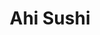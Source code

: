 ---
layout: place
title: "Ahi Sushi"
permalink: /pennsylvania/philadelphia/ahi-sushi.html
stateAbbr: PA
stateName: Pennsylvania
cityName: Philadelphia
seo:
  name: "Ahi Sushi"
  type: Restaurant
  links: https://ahisushi.kwickmenu.com/index.php
description: "Sushi is the focus of this simple Japanese restaurant with a casual vibe & lunch specials. Ahi Sushi serves delicious sushi in Philadelphia, Pennsylvania. Try fresh Japanese dishes for a great dining experience. Available for takeout, delivery, lunch, and dinner."
place_id: ChIJBeUxKk2yxokRPIt97SqDG14
photos:
  - name: >-
      places/ChIJBeUxKk2yxokRPIt97SqDG14/photos/AeeoHcIq9hjUV7FWkNuEToJKZqNuOjew2-15GxtC5PaxhFT_HUmT4D9uo-yI5hSD36-CmzZRVkBR2iItGT6CYW6W-xPV5iqQSbmXxMVXDtTixIaTbrSfkAoOFXhFqSuMhPpGGStQK9zo64KzpNXlzJqcMvgRsV0KhqafhHCK3zH7a-sMFE2LF19RdwO4YTT42hpqh37uaEt5fqkZpOWaxU4JHGgVQNrOjAGWemTcvx5ICNnnTtDw55Q3gN-Fkzj6xsGPmQo6s-fANUbvM7nF3C56oWS2rUdzfEH63YB1z2aZm8f1PA
    widthPx: 3024
    heightPx: 4032
    authorAttributions:
      - displayName: Ahi Sushi
        uri: https://maps.google.com/maps/contrib/115546844934474745037
        photoUri: >-
          https://lh3.googleusercontent.com/a/ACg8ocJayz75UwjZwsVco1jihGsKaX9BsGYSJ8kGwwvJG4bfaihFQw=s100-p-k-no-mo
    flagContentUri: >-
      https://www.google.com/local/imagery/report/?cb_client=maps_api_places.places_api&image_key=!1e10!2sAF1QipP1fT6VuMRh7PVx4eZDkxBWQWsaKiotZHSeNCzz&hl=en-US
    googleMapsUri: >-
      https://www.google.com/maps/place//data=!3m4!1e2!3m2!1sAF1QipP1fT6VuMRh7PVx4eZDkxBWQWsaKiotZHSeNCzz!2e10!4m2!3m1!1s0x89c6b24d2a31e505:0x5e1b832aed7d8b3c
  - name: >-
      places/ChIJBeUxKk2yxokRPIt97SqDG14/photos/AeeoHcKDoAzq7OPUIAC3FRUyIu_OgQiY5TB0IB-s0-_GLUq2-Bo4aQ06z-nNQChXrccKTPm9N2b3qXtRYeElM7tbbYFzsQx0Ss8_pt12_ie_8CCW2maywRyF7FYR8hxGDsije09LzC9Fo-Fc8yHC70QKwllY5tzojGJfi0I1hQ7yCycTat9v_50xYFQGoIlRaXKKI9DYkVDreT8T4JWfnX4DNXYbULLe7XSi7pN5c78bUQyb9QwzGeYTxroOerHYU1zL8nhxsN1JvsI5fhpT9Z7DDC5KvpvPJPUdrhJeCaSvf9uctJTk9y2LZdwxuUiZHzxewaMlrGcL0_puSy3XbZ-vAKlU0WmytQyl7K-Ac7MZNlHn3vadcpUJZLMvanE1mnDkpGHDPByEQ3pWYuUe2vi2BXVJZy0GVYY-P2_FILr9s9XSjHj8
    widthPx: 4032
    heightPx: 1960
    authorAttributions:
      - displayName: Javohir Abbosov
        uri: https://maps.google.com/maps/contrib/105621438404271799272
        photoUri: >-
          https://lh3.googleusercontent.com/a-/ALV-UjVpy0SHjOyoJDL2v34KtrPf0zJqOykAM6nhSIxSG4Ip0wSDzJhw=s100-p-k-no-mo
    flagContentUri: >-
      https://www.google.com/local/imagery/report/?cb_client=maps_api_places.places_api&image_key=!1e10!2sCIHM0ogKEICAgIDEuqTbnwE&hl=en-US
    googleMapsUri: >-
      https://www.google.com/maps/place//data=!3m4!1e2!3m2!1sCIHM0ogKEICAgIDEuqTbnwE!2e10!4m2!3m1!1s0x89c6b24d2a31e505:0x5e1b832aed7d8b3c
  - name: >-
      places/ChIJBeUxKk2yxokRPIt97SqDG14/photos/AeeoHcK4CnzZa1VwpCIEjRioqf4zNymWkg0fxlpvuml0QVvq3cu6zmsfjTlF-j72dJ6qGU7OtPjlG_U7lbOhwT4S88jjEkJ1FW_tHubgim6wZv-dRRkhRsLfj6n5fEowy-J7SCC0T8h4GAte75AsHjui-DyFNGih8WOgVw2gygkos2goL4Sg5Z_9CLWxLeCTaXBdP20NCQWegolZQtiElPmC88V7aINPANarMEIGj1RIYtzYf_1x5z5btBMh9h4iGuho7shLhPd1LumRihNORSsQXnjU8u3PLyBFvq8CiUmfsd7T49ZtAHqvmR6GMsYGtmQ8_3Mg62Vbv2DffZ9y_Mr1gyXz66TGDuvEyIg2GQPanTcFwN8E6ImNA30BuKXR0wV87RWwZdZzgEXr2CdrNrRrBYD0tcZ1AticZOKu69OmmsNnWA
    widthPx: 4000
    heightPx: 3000
    authorAttributions:
      - displayName: Luis Torres (Just An Average Lou)
        uri: https://maps.google.com/maps/contrib/110910981850927363214
        photoUri: >-
          https://lh3.googleusercontent.com/a-/ALV-UjWWKgkML_LleHfQrj6sMkHuumqB5hfgNWsrzr_cXsq4cVHaz-s=s100-p-k-no-mo
    flagContentUri: >-
      https://www.google.com/local/imagery/report/?cb_client=maps_api_places.places_api&image_key=!1e10!2sCIHM0ogKEICAgIDf0fmYPw&hl=en-US
    googleMapsUri: >-
      https://www.google.com/maps/place//data=!3m4!1e2!3m2!1sCIHM0ogKEICAgIDf0fmYPw!2e10!4m2!3m1!1s0x89c6b24d2a31e505:0x5e1b832aed7d8b3c
  - name: >-
      places/ChIJBeUxKk2yxokRPIt97SqDG14/photos/AeeoHcJVsM-efjZYvFA2qZVyHhJ75TnNN3ObATgOC6tR5GPvyu1mIuCY06LulRo1DV9mlZy4-3TZ5aek53ZrDq3lyIZWRAc151LxuD0wY6hw7qWyZBrg8-cxd7dgDn_3VkkDcGpezJE48Rp2XnGukI7ll4CxjCkXnu9WhNxl0U-HgosdSNbYuXPouTAhokYPW-QcEg2cR6Sxh6dOh2bZZig4zc1Qs30IDPcv8gpC8f9RjCKkUheH7Y3tuShTqDSUO_x5Jvc6-nssOOTRCRW665R70ziPyhIbj-0QV9R4Tk3T1_lOs1oGvDZ7TtUeSt4Z4HKhxQunSCSmLGyRLMVMbTI_IVTNmMlyagO8MbnTCHbEQXZ7qqe2ApmFkgIvNwv9CHCotZvZwR17GJiNkWai8Ynh-CxmJKq2cqztmoHJxV7xPK_L1ZUw
    widthPx: 4000
    heightPx: 2252
    authorAttributions:
      - displayName: Raquel Mangual-Ocasio
        uri: https://maps.google.com/maps/contrib/100241225057671749296
        photoUri: >-
          https://lh3.googleusercontent.com/a/ACg8ocLLn4pJGC9PPcJ0zE7sWRdb-Nobc7bQOpE2qkOkjQuDvYkD6shS=s100-p-k-no-mo
    flagContentUri: >-
      https://www.google.com/local/imagery/report/?cb_client=maps_api_places.places_api&image_key=!1e10!2sCIHM0ogKEICAgICd0Jf4gAE&hl=en-US
    googleMapsUri: >-
      https://www.google.com/maps/place//data=!3m4!1e2!3m2!1sCIHM0ogKEICAgICd0Jf4gAE!2e10!4m2!3m1!1s0x89c6b24d2a31e505:0x5e1b832aed7d8b3c
  - name: >-
      places/ChIJBeUxKk2yxokRPIt97SqDG14/photos/AeeoHcIxs1Bvgkd_OR-sAa9WnOj-TbQhm25P3_qf0kMoLwBcTIc0AfUJruAm5vjZiS0two7IbqiQhRpafP8OE6yzSI-xw2OGg8VIPyxQmN1QnVXk80sLfiYSdLT8d69EwxJ0h40JJ683YrXOAevl6wNg7HA3T717a86xuBtzyjs9W5FoLfYG3-SWtwhPuqyjninovuDqcbPNPp9JW8nOjW1bTWbPFCSZ0eXjcVOjdK_UCfHYzr0IYY5lExvAzY8qyMGherKiJ47ISrSPSWMKdrCDgNVmE2zxGuPChTZqQXf2SV2PqqXilTa9EKyD-WQnEGL2R5l4LKREvOCrFQpt_74gUhL1CQGVCqmHEn13fUBYM97Uhi2mzRTcVGXrEw_yOMhFhykEJOYmDtjxsmkQMijQfJ5tc56HKDSSioq87jiGwn0_6w
    widthPx: 3023
    heightPx: 3826
    authorAttributions:
      - displayName: Dan TheOnlyOne
        uri: https://maps.google.com/maps/contrib/108630706846760710763
        photoUri: >-
          https://lh3.googleusercontent.com/a-/ALV-UjWo2cY1MjeSpwTSjN6tCv2c1ht5if5ve73yug6eN6WUqCCqDP0=s100-p-k-no-mo
    flagContentUri: >-
      https://www.google.com/local/imagery/report/?cb_client=maps_api_places.places_api&image_key=!1e10!2sCIHM0ogKEICAgIDNw__Vag&hl=en-US
    googleMapsUri: >-
      https://www.google.com/maps/place//data=!3m4!1e2!3m2!1sCIHM0ogKEICAgIDNw__Vag!2e10!4m2!3m1!1s0x89c6b24d2a31e505:0x5e1b832aed7d8b3c
  - name: >-
      places/ChIJBeUxKk2yxokRPIt97SqDG14/photos/AeeoHcI_fslc4Qa8ZuqSHxJdZZJD4y69stgw-CbZf_Z0qtQs25ntB-WwhyLH80cX34h6HJxQIOYbNo_K_LOe2aSGUiDUlqPlGMZHCGpPzBuTVyI9KfYUAPSL9eouXqTQyzXJCMp6clwYRQlW5bcBqWHIfmrqroqiL8ra4Hfnc5KKYJP8-LXC-SglVqXtyDjzxtovagGwGKYxLLEHg2yDqj3Ka9cRKiU6PzgnBDYWLrXRpqiGrt9btbE50ZJaMhL9njcTFpdQwHPLDgcEwU11NDcntIU4qGBhWmsni5JNFqw6g96Peb--j3P4893PFE1sXQcXGwFWn8YQhRtdg1oW2qbhb9AOXkqbH9n8H1CPSFyjcAveGuw1TmYWI0VolqT5CoVtLSVGHf5eTmQ4WCm_csI4mP_mlxUcx7j8VaI3QR9Ip_Y
    widthPx: 3024
    heightPx: 4032
    authorAttributions:
      - displayName: uliana bobina
        uri: https://maps.google.com/maps/contrib/113196346846766518899
        photoUri: >-
          https://lh3.googleusercontent.com/a-/ALV-UjV5G523g2I_n_Nt_94qv7kUsFjyTq37LI_nyaAZsKtcwcykJ7QN=s100-p-k-no-mo
    flagContentUri: >-
      https://www.google.com/local/imagery/report/?cb_client=maps_api_places.places_api&image_key=!1e10!2sCIHM0ogKEICAgICXq67jCg&hl=en-US
    googleMapsUri: >-
      https://www.google.com/maps/place//data=!3m4!1e2!3m2!1sCIHM0ogKEICAgICXq67jCg!2e10!4m2!3m1!1s0x89c6b24d2a31e505:0x5e1b832aed7d8b3c
  - name: >-
      places/ChIJBeUxKk2yxokRPIt97SqDG14/photos/AeeoHcKW_xPHtVDekbBGNU5mx5WbuAM9KqJrkJ3BJIeejXSk-Q0X3nZVVdmWC94t-3nN3tNKFX-WBvlRwOJ696ZHFZfTzg4II1d2kmf-5CRena10s5bouyUnobo5WV3uC3X00yHFbtNF2q92lddtaQyNXZ42gOjyCr4QQOA-LoNYGAuGDhgv18oPeAF12TfYt5tV9dvi67Sml8turoCysqPygZnr6vm91apvi7S6jUOQ5hz03c5IIjfvLbhTv6NUauQHXJTMQCBaZkNO6wrEYQGl-4KLQwqM0QlfBjvj_WWj6wuPP2cawslhjdHztOZtOYevOIlYiiFw0FX5HDVM-go8_KU4owfatQRh8s0BsN_dYFGYHZmcGhCFjsZy-FFtJ_no1NsQdSS4EDEZBww-QBuIcXDqXP8msOFTpPB78GSkgC4
    widthPx: 4032
    heightPx: 3024
    authorAttributions:
      - displayName: Jeremy Lim
        uri: https://maps.google.com/maps/contrib/100100904016169835205
        photoUri: >-
          https://lh3.googleusercontent.com/a-/ALV-UjV0xzx-L5frg2A_J0afrdoLuyNlDgxP_qL0IaamQIkLEqREY5V94w=s100-p-k-no-mo
    flagContentUri: >-
      https://www.google.com/local/imagery/report/?cb_client=maps_api_places.places_api&image_key=!1e10!2sCIHM0ogKEICAgIC4m9f-XQ&hl=en-US
    googleMapsUri: >-
      https://www.google.com/maps/place//data=!3m4!1e2!3m2!1sCIHM0ogKEICAgIC4m9f-XQ!2e10!4m2!3m1!1s0x89c6b24d2a31e505:0x5e1b832aed7d8b3c
  - name: >-
      places/ChIJBeUxKk2yxokRPIt97SqDG14/photos/AeeoHcKbwSRor_b-NZF3vsYa0y-RykgAwac28N7679onSQrK_l0_XSMo3qEGrfb6HcDK4nhSUUyzl9gb4o4GrWAbpPTrpskvazWLBlJ287-2l2Mn2dOiohq11-1rQpbQUfJ70z2EWp5SmZbvCrSzHPKY-HhVvxWzdd7DgejpL9fVKj7I_m5j87GcYDxvJ2A6MlCgxCVQ2qhVva-u6peQ84M50byYO30eOc9PIuNuukGPZWKuGSDxySk2MMpZ_kRXxlmBx7CJl_WUvQ1uwZQac8puO-Lv-El9y3v0bKyI-5lKHi4NaRtU5XwEy9-qIt0vk_5wFBG7bK1MH9ZPx9vOvuRVROKF7inW9fH__v0pOXNKEqCQmv7uzPtP5AjcuiVfsyCF4HFTUE4qU6dZ-iE7trSIgG_DovUORVBU-tFzj2A_IaGfqGTv
    widthPx: 4000
    heightPx: 2252
    authorAttributions:
      - displayName: Toshen M. Thomas
        uri: https://maps.google.com/maps/contrib/113490511798404721842
        photoUri: >-
          https://lh3.googleusercontent.com/a-/ALV-UjX--KzZz4stFc4WkABKRXaWo6YURXDohSClXRp9Rx759FnBtOc1nA=s100-p-k-no-mo
    flagContentUri: >-
      https://www.google.com/local/imagery/report/?cb_client=maps_api_places.places_api&image_key=!1e10!2sCIHM0ogKEICAgIDd6Nyr7AE&hl=en-US
    googleMapsUri: >-
      https://www.google.com/maps/place//data=!3m4!1e2!3m2!1sCIHM0ogKEICAgIDd6Nyr7AE!2e10!4m2!3m1!1s0x89c6b24d2a31e505:0x5e1b832aed7d8b3c
  - name: >-
      places/ChIJBeUxKk2yxokRPIt97SqDG14/photos/AeeoHcIQ7jknFqXQvZ9zO0EIH1DX_Yx9CkVqeB4BcFBe2UQrEMo6th1HL1hNJNaMGO0y8hRapefEQDe5tT8I2-ngtMhFKVUg4WuqLpNPkP841WqM0Z_fFThqTYue1RudFygfx13LngA7mKKoid1Vq59Y_yjom-tdzRKd-VSbSLofUY_Mxgf7j8AFT-AzsDMSiEnW5AU7SW4FRE8ij4iIqRCc6lbrdGE5ZUxlafT-wd6qQvYEnc3PeHB1E_NMwDL-p-XzvJDXa0AC6ulPDAnGlanMuvNZ4Op6prXqcalsNf0_cHzS5DF_AjJI-g8k9gaOxaWBYGfN0agCwN14Op1f6JC6FOueB2K-O5HddYwXU4XDMXLycrGdHrD1wXs5520NxpHtr9D9YQilxnSnbMVk-SyScTJ-RB1OtLrd1sVmX7M
    widthPx: 3024
    heightPx: 4032
    authorAttributions:
      - displayName: sharon
        uri: https://maps.google.com/maps/contrib/110764207272876612407
        photoUri: >-
          https://lh3.googleusercontent.com/a/ACg8ocJQyPRI0Erqr6TsjI3zFOfbn1U1I6zCf0Qe-2XZF7eNrmsz3sE=s100-p-k-no-mo
    flagContentUri: >-
      https://www.google.com/local/imagery/report/?cb_client=maps_api_places.places_api&image_key=!1e10!2sCIHM0ogKEICAgICjweQX&hl=en-US
    googleMapsUri: >-
      https://www.google.com/maps/place//data=!3m4!1e2!3m2!1sCIHM0ogKEICAgICjweQX!2e10!4m2!3m1!1s0x89c6b24d2a31e505:0x5e1b832aed7d8b3c
  - name: >-
      places/ChIJBeUxKk2yxokRPIt97SqDG14/photos/AeeoHcLWtSB3jfbiu4LeoTRUU7WAK9C_cKKauQ13hm6HmRQi9_FWn5snIpJ-NNLlsje64Jz-PDVmtKWsn2cMvgHIJr4osTJ8XuLrZsrAM7UQHWpTUe_gH6oQfYo6gIHcsobI08E6azrgvqaGvlcGd5_bqAF7YPSj4OlUNSxBgFp8Wjsy-UUSQW0qq8aZoGAsZC9lGfPl_mlvDb4spvtqzOdadDClxqndCOVbKXPr8hffP6LfEfl8pQRS9DO6EzgMb0RTk8-FUV4U2PyvxEwu_iO1butMrfxb1lwFTObjcSK1_tEgJw66PvPp6l0N9JoSwXUx0fL6XnYWYcF7J7rX4z6Un4pdEKEiKtQcn_bAgXbtSCLqMdot4CDXQIhIzCmkiF0YDEsrHwNhL6I1d1sl8VPN4N2inj0K89gAGwXRk9j34jdDCQ
    widthPx: 3024
    heightPx: 4032
    authorAttributions:
      - displayName: István Ilyés
        uri: https://maps.google.com/maps/contrib/108455876018231121104
        photoUri: >-
          https://lh3.googleusercontent.com/a-/ALV-UjVzgBIJp_l6ORdmLTvseovpYf9k1SCClwM1reqRzrgLvD7Jwvwb=s100-p-k-no-mo
    flagContentUri: >-
      https://www.google.com/local/imagery/report/?cb_client=maps_api_places.places_api&image_key=!1e10!2sCIHM0ogKEICAgIDE_KnoIA&hl=en-US
    googleMapsUri: >-
      https://www.google.com/maps/place//data=!3m4!1e2!3m2!1sCIHM0ogKEICAgIDE_KnoIA!2e10!4m2!3m1!1s0x89c6b24d2a31e505:0x5e1b832aed7d8b3c
address: 9997 Bustleton Ave, Philadelphia, PA 19115, USA
street: 9997 Bustleton Ave
city: Philadelphia
state: PA
zip: '19115'
country: USA
neighborhood: Bustleton
latitude: '40.101910'
longitude: '-75.028225'
accessibility_options:
  wheelchairAccessibleParking: true
  wheelchairAccessibleEntrance: true
  wheelchairAccessibleRestroom: true
  wheelchairAccessibleSeating: true
business_status: OPERATIONAL
name: Ahi Sushi
google_maps_links:
  directionsUri: >-
    https://www.google.com/maps/dir//''/data=!4m7!4m6!1m1!4e2!1m2!1m1!1s0x89c6b24d2a31e505:0x5e1b832aed7d8b3c!3e0
  placeUri: https://maps.google.com/?cid=6781157884332706620
  writeAReviewUri: >-
    https://www.google.com/maps/place//data=!4m3!3m2!1s0x89c6b24d2a31e505:0x5e1b832aed7d8b3c!12e1
  reviewsUri: >-
    https://www.google.com/maps/place//data=!4m4!3m3!1s0x89c6b24d2a31e505:0x5e1b832aed7d8b3c!9m1!1b1
  photosUri: >-
    https://www.google.com/maps/place//data=!4m3!3m2!1s0x89c6b24d2a31e505:0x5e1b832aed7d8b3c!10e5
primary_type: Sushi Restaurant
opening_hours:
  regular: null
  current: null
secondary_opening_hours:
  regular:
    weekdayDescriptions: null
    type: null
  current:
    weekdayDescriptions: null
    type: null
phone: (215) 677-1988
price_level: PRICE_LEVEL_MODERATE
price_range: $10 &ndash; $20
rating: '4.2'
rating_count: 516
website: https://ahisushi.kwickmenu.com/index.php
reviews:
  - name: >-
      places/ChIJBeUxKk2yxokRPIt97SqDG14/reviews/ChZDSUhNMG9nS0VJQ0FnTUNneHRpM1pBEAE
    relativePublishTimeDescription: a month ago
    rating: 5
    text:
      text: >-
        Ahi is one of those local spots that you would only hear of if you lived
        around it. Their rolls and food has got to be one of the best I have
        ever had within the area. Our waitresses are always nice and the vibes
        are good all around.
      languageCode: en
    originalText:
      text: >-
        Ahi is one of those local spots that you would only hear of if you lived
        around it. Their rolls and food has got to be one of the best I have
        ever had within the area. Our waitresses are always nice and the vibes
        are good all around.
      languageCode: en
    authorAttribution:
      displayName: Esther Miranda
      uri: https://www.google.com/maps/contrib/100213126432909898640/reviews
      photoUri: >-
        https://lh3.googleusercontent.com/a-/ALV-UjVANfiL7VnRLeKCa4VvCe9C4FzJagXwGOuUm1HuQbbkZQLudM70dg=s128-c0x00000000-cc-rp-mo
    publishTime: '2025-02-16T15:37:17.373537Z'
    flagContentUri: >-
      https://www.google.com/local/review/rap/report?postId=ChZDSUhNMG9nS0VJQ0FnTUNneHRpM1pBEAE&d=17924085&t=1
    googleMapsUri: >-
      https://www.google.com/maps/reviews/data=!4m6!14m5!1m4!2m3!1sChZDSUhNMG9nS0VJQ0FnTUNneHRpM1pBEAE!2m1!1s0x89c6b24d2a31e505:0x5e1b832aed7d8b3c
  - name: >-
      places/ChIJBeUxKk2yxokRPIt97SqDG14/reviews/ChZDSUhNMG9nS0VJQ0FnSUNkMEpmSU9BEAE
    relativePublishTimeDescription: a year ago
    rating: 5
    text:
      text: >-
        Hands down the best place to enjoy sushi in Philly. What I like most
        about Ahi Sushi is that you can actually see your dish being freshly
        prepared. Pictured here are the Mango roll, King Lobster roll, Salmon
        roll, and the Purple roll. My friends and I demolished it. The staff is
        friendly, and the food is always brought out in a timely manner. Highly
        recommended.
      languageCode: en
    originalText:
      text: >-
        Hands down the best place to enjoy sushi in Philly. What I like most
        about Ahi Sushi is that you can actually see your dish being freshly
        prepared. Pictured here are the Mango roll, King Lobster roll, Salmon
        roll, and the Purple roll. My friends and I demolished it. The staff is
        friendly, and the food is always brought out in a timely manner. Highly
        recommended.
      languageCode: en
    authorAttribution:
      displayName: Raquel Mangual-Ocasio
      uri: https://www.google.com/maps/contrib/100241225057671749296/reviews
      photoUri: >-
        https://lh3.googleusercontent.com/a/ACg8ocLLn4pJGC9PPcJ0zE7sWRdb-Nobc7bQOpE2qkOkjQuDvYkD6shS=s128-c0x00000000-cc-rp-mo-ba4
    publishTime: '2024-02-10T04:11:47.080598Z'
    flagContentUri: >-
      https://www.google.com/local/review/rap/report?postId=ChZDSUhNMG9nS0VJQ0FnSUNkMEpmSU9BEAE&d=17924085&t=1
    googleMapsUri: >-
      https://www.google.com/maps/reviews/data=!4m6!14m5!1m4!2m3!1sChZDSUhNMG9nS0VJQ0FnSUNkMEpmSU9BEAE!2m1!1s0x89c6b24d2a31e505:0x5e1b832aed7d8b3c
  - name: >-
      places/ChIJBeUxKk2yxokRPIt97SqDG14/reviews/ChZDSUhNMG9nS0VJQ0FnSUQzOTRpektnEAE
    relativePublishTimeDescription: 4 months ago
    rating: 5
    text:
      text: >-
        I’ve been coming to Ahí Sushi since 2017 and I’ve never have a bad meal
        here. All the food is fresh and the prices are reasonable. The gyoza
        soup is one of my favorites.
      languageCode: en
    originalText:
      text: >-
        I’ve been coming to Ahí Sushi since 2017 and I’ve never have a bad meal
        here. All the food is fresh and the prices are reasonable. The gyoza
        soup is one of my favorites.
      languageCode: en
    authorAttribution:
      displayName: Angie Orjuela
      uri: https://www.google.com/maps/contrib/108681232272542741831/reviews
      photoUri: >-
        https://lh3.googleusercontent.com/a-/ALV-UjWJoYLk--Q8zhzlkhyTlRlCrFVrY7o-2ubvD1p4MnOa9rUG03mSDw=s128-c0x00000000-cc-rp-mo
    publishTime: '2024-11-20T00:14:00.833767Z'
    flagContentUri: >-
      https://www.google.com/local/review/rap/report?postId=ChZDSUhNMG9nS0VJQ0FnSUQzOTRpektnEAE&d=17924085&t=1
    googleMapsUri: >-
      https://www.google.com/maps/reviews/data=!4m6!14m5!1m4!2m3!1sChZDSUhNMG9nS0VJQ0FnSUQzOTRpektnEAE!2m1!1s0x89c6b24d2a31e505:0x5e1b832aed7d8b3c
  - name: >-
      places/ChIJBeUxKk2yxokRPIt97SqDG14/reviews/ChZDSUhNMG9nS0VJQ0FnSURmMGZtWUh3EAE
    relativePublishTimeDescription: 3 months ago
    rating: 5
    text:
      text: >-
        Ahi Sushi is my go-to sushi spot in NE Philadelphia. The service is
        exceptional, the restaurant has a nice, quiet vibe and the food is top
        notch.
      languageCode: en
    originalText:
      text: >-
        Ahi Sushi is my go-to sushi spot in NE Philadelphia. The service is
        exceptional, the restaurant has a nice, quiet vibe and the food is top
        notch.
      languageCode: en
    authorAttribution:
      displayName: Luis Torres (Just An Average Lou)
      uri: https://www.google.com/maps/contrib/110910981850927363214/reviews
      photoUri: >-
        https://lh3.googleusercontent.com/a-/ALV-UjWWKgkML_LleHfQrj6sMkHuumqB5hfgNWsrzr_cXsq4cVHaz-s=s128-c0x00000000-cc-rp-mo-ba2
    publishTime: '2025-01-07T14:00:08.291926Z'
    flagContentUri: >-
      https://www.google.com/local/review/rap/report?postId=ChZDSUhNMG9nS0VJQ0FnSURmMGZtWUh3EAE&d=17924085&t=1
    googleMapsUri: >-
      https://www.google.com/maps/reviews/data=!4m6!14m5!1m4!2m3!1sChZDSUhNMG9nS0VJQ0FnSURmMGZtWUh3EAE!2m1!1s0x89c6b24d2a31e505:0x5e1b832aed7d8b3c
  - name: >-
      places/ChIJBeUxKk2yxokRPIt97SqDG14/reviews/ChZDSUhNMG9nS0VJQ0FnSUM3emZMWlp3EAE
    relativePublishTimeDescription: a week ago
    rating: 5
    text:
      text: Delicious. Fast. And not expensive. Nice service.
      languageCode: en
    originalText:
      text: Delicious. Fast. And not expensive. Nice service.
      languageCode: en
    authorAttribution:
      displayName: Sergilio S
      uri: https://www.google.com/maps/contrib/117589194850863564740/reviews
      photoUri: >-
        https://lh3.googleusercontent.com/a-/ALV-UjX-HJBM17MuolRrd8IcpQ0u3BEunseHjaq0wnuAyzsrI0gtJNI-=s128-c0x00000000-cc-rp-mo-ba3
    publishTime: '2025-04-02T20:26:53.878941Z'
    flagContentUri: >-
      https://www.google.com/local/review/rap/report?postId=ChZDSUhNMG9nS0VJQ0FnSUM3emZMWlp3EAE&d=17924085&t=1
    googleMapsUri: >-
      https://www.google.com/maps/reviews/data=!4m6!14m5!1m4!2m3!1sChZDSUhNMG9nS0VJQ0FnSUM3emZMWlp3EAE!2m1!1s0x89c6b24d2a31e505:0x5e1b832aed7d8b3c
parking_options:
  freeParkingLot: true
  valetParking: false
payment_options:
  acceptsCreditCards: true
  acceptsDebitCards: true
  acceptsCashOnly: false
  acceptsNfc: true
allow_dogs: null
curbside_pickup: true
delivery: true
dine_in: true
good_for_children: true
good_for_groups: true
good_for_sports: false
live_music: false
menu_for_children: true
outdoor_seating: false
reservable: true
restroom: true
serves_beer: false
serves_breakfast: false
serves_brunch: false
serves_cocktails: false
serves_coffee: true
serves_dinner: true
serves_dessert: true
serves_lunch: true
serves_vegetarian_food: true
serves_wine: false
takeout: true
summary: >-
  Sushi is the focus of this simple Japanese restaurant with a casual vibe &
  lunch specials.

---